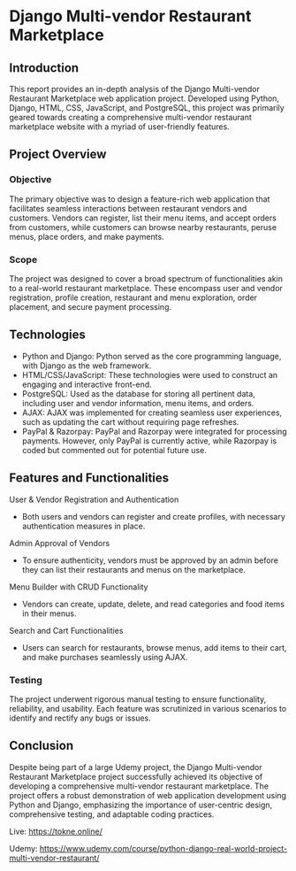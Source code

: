 
# Django Multi-vendor Restaurant Marketplace
## Introduction

This report provides an in-depth analysis of the Django Multi-vendor Restaurant Marketplace web application project. Developed using Python, Django, HTML, CSS, JavaScript, and PostgreSQL, this project was primarily geared towards creating a comprehensive multi-vendor restaurant marketplace website with a myriad of user-friendly features.


## Project Overview
### Objective

The primary objective was to design a feature-rich web application that facilitates seamless interactions between restaurant vendors and customers. Vendors can register, list their menu items, and accept orders from customers, while customers can browse nearby restaurants, peruse menus, place orders, and make payments.

### Scope
The project was designed to cover a broad spectrum of functionalities akin to a real-world restaurant marketplace. These encompass user and vendor registration, profile creation, restaurant and menu exploration, order placement, and secure payment processing.


## Technologies

- Python and Django: Python served as the core programming language, with Django as the web framework.
- HTML/CSS/JavaScript: These technologies were used to construct an engaging and interactive front-end.
- PostgreSQL: Used as the database for storing all pertinent data, including user and vendor information, menu items, and orders.
- AJAX: AJAX was implemented for creating seamless user experiences, such as updating the cart without requiring page refreshes.
- PayPal & Razorpay: PayPal and Razorpay were integrated for processing payments. However, only PayPal is currently active, while Razorpay is coded but commented out for potential future use.

## Features and Functionalities
User & Vendor Registration and Authentication
- Both users and vendors can register and create profiles, with necessary authentication measures in place.

Admin Approval of Vendors
- To ensure authenticity, vendors must be approved by an admin before they can list their restaurants and menus on the marketplace.

Menu Builder with CRUD Functionality
- Vendors can create, update, delete, and read categories and food items in their menus.

Search and Cart Functionalities
- Users can search for restaurants, browse menus, add items to their cart, and make purchases seamlessly using AJAX.

### Testing
The project underwent rigorous manual testing to ensure functionality, reliability, and usability. Each feature was scrutinized in various scenarios to identify and rectify any bugs or issues.

## Conclusion
Despite being part of a large Udemy project, the Django Multi-vendor Restaurant Marketplace project successfully achieved its objective of developing a comprehensive multi-vendor restaurant marketplace. The project offers a robust demonstration of web application development using Python and Django, emphasizing the importance of user-centric design, comprehensive testing, and adaptable coding practices.

Live: 
https://tokne.online/

Udemy: 
https://www.udemy.com/course/python-django-real-world-project-multi-vendor-restaurant/
